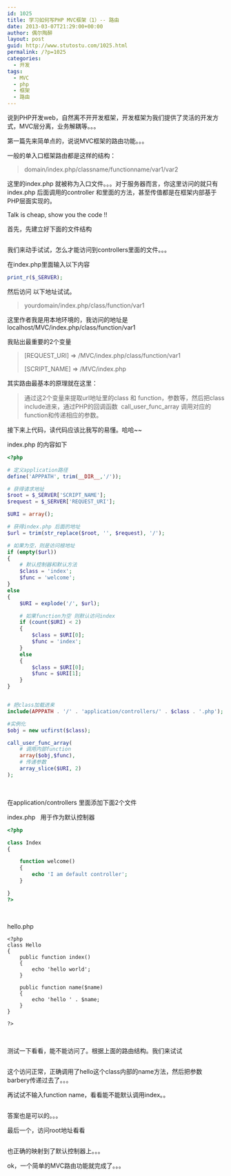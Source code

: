 ```yaml
---
id: 1025
title: 学习如何写PHP MVC框架（1）-- 路由
date: 2013-03-07T21:29:00+00:00
author: 偶尔陶醉
layout: post
guid: http://www.stutostu.com/1025.html
permalink: /?p=1025
categories:
  - 开发
tags:
  - MVC
  - php
  - 框架
  - 路由
---
```


说到PHP开发web，自然离不开开发框架，开发框架为我们提供了灵活的开发方式，MVC层分离，业务解耦等。。。

第一篇先来简单点的，说说MVC框架的路由功能。。。

一般的单入口框架路由都是这样的结构：

> domain/index.php/classname/functionname/var1/var2

这里的index.php 就被称为入口文件。。。对于服务器而言，你这里访问的就只有index.php 后面调用的controller 和里面的方法，甚至传值都是在框架内部基于PHP层面实现的。

Talk is cheap, show you the code !!



首先，先建立好下面的文件结构

<img title="" src="http://t1.qpic.cn/mblogpic/9140c8ad2d21b21a4490/460" alt="" width="" height="" border="0" />

我们来动手试试，怎么才能访问到controllers里面的文件。。。

在index.php里面输入以下内容

```php
print_r($_SERVER);
```

然后访问 以下地址试试。

> yourdomain/index.php/class/function/var1

这里作者我是用本地环境的，我访问的地址是localhost/MVC/index.php/class/function/var1

我贴出最重要的2个变量

> [REQUEST_URI] => /MVC/index.php/class/function/var1
>
> [SCRIPT_NAME] => /MVC/index.php

其实路由最基本的原理就在这里：

> 通过这2个变量来提取url地址里的class 和 function，参数等，然后把class include进来，通过PHP的回调函数  call\_user\_func_array 调用对应的function和传递相应的参数。

接下来上代码，读代码应该比我写的易懂。哈哈~~

index.php 的内容如下

```php
<?php

# 定义application路径
define('APPPATH', trim(__DIR__,'/'));

# 获得请求地址
$root = $_SERVER['SCRIPT_NAME'];
$request = $_SERVER['REQUEST_URI'];

$URI = array();

# 获得index.php 后面的地址
$url = trim(str_replace($root, '', $request), '/');

# 如果为空，则是访问根地址
if (empty($url))
{
    # 默认控制器和默认方法
    $class = 'index';
    $func = 'welcome';
}
else
{
    $URI = explode('/', $url);

    # 如果function为空 则默认访问index
    if (count($URI) < 2)
    {
        $class = $URI[0];
        $func = 'index';
    }
    else
    {
        $class = $URI[0];
        $func = $URI[1];
    }
}


# 把class加载进来
include(APPPATH . '/' . 'application/controllers/' . $class . '.php');

#实例化
$obj = new ucfirst($class);

call_user_func_array(
    # 调用内部function
    array($obj,$func),
    # 传递参数
    array_slice($URI, 2)
);
```

 

在application/controllers 里面添加下面2个文件

index.php   用于作为默认控制器

```php
<?php

class Index
{

    function welcome()
    {
        echo 'I am default controller';
    }

}
?>
```

 

hello.php

```
<?php
class Hello
{
    public function index()
    {
        echo 'hello world';
    }

    public function name($name)
    {
        echo 'hello ' . $name;
    }
}

?>
```
 

测试一下看看，能不能访问了。根据上面的路由结构。我们来试试

<img title="" src="http://t2.qpic.cn/mblogpic/9fd64907545eeef548fa/460" alt="" width="" height="" border="0" />

这个访问正常，正确调用了hello这个class内部的name方法，然后把参数barbery传递过去了。。。

再试试不输入function name，看看能不能默认调用index。。

<img title="" src="http://t2.qpic.cn/mblogpic/815743451a85ca325b86/460" alt="" width="" height="" border="0" />

答案也是可以的。。。

最后一个，访问root地址看看

<img title="" src="http://t2.qpic.cn/mblogpic/cd465ada7fa0f9c00f4c/460" alt="" width="" height="" border="0" />

也正确的映射到了默认控制器上。。。

ok，一个简单的MVC路由功能就完成了。。。